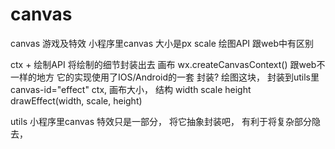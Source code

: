 # canvas

canvas  游戏及特效
小程序里canvas 大小是px  scale
绘图API 跟web中有区别

ctx + 绘制API 将绘制的细节封装出去
画布 wx.createCanvasContext() 跟web不一样的地方 它的实现使用了IOS/Android的一套
封装? 绘图这块， 封装到utils里
canvas-id="effect"
ctx,
画布大小， 结构 width scale height
drawEffect(width, scale, height)

utils
    小程序里canvas 特效只是一部分， 将它抽象封装吧， 有利于将复杂部分隐去，
